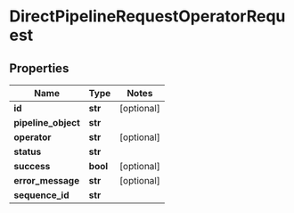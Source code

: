 # DirectPipelineRequestOperatorRequest

## Properties
Name | Type | Notes
------------ | ------------- | -------------
**id** | **str** | [optional] 
**pipeline_object** | **str** | 
**operator** | **str** | [optional] 
**status** | **str** | 
**success** | **bool** | [optional] 
**error_message** | **str** | [optional] 
**sequence_id** | **str** | 


